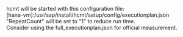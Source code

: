 hcmt will be started with this configuration file:<br/>
[hana-vm]:/usr/sap/install/hcmt/setup/config/executionplan.json<br/>
"RepeatCount" will be set to "1" to reduce run time. <br/>
Consider using the full_executionplan.json for official measurement.<br/>
